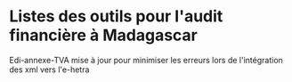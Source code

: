 # Listes des outils pour l'audit financière à Madagascar
Edi-annexe-TVA mise à jour pour minimiser les erreurs lors de l'intégration des xml vers l'e-hetra